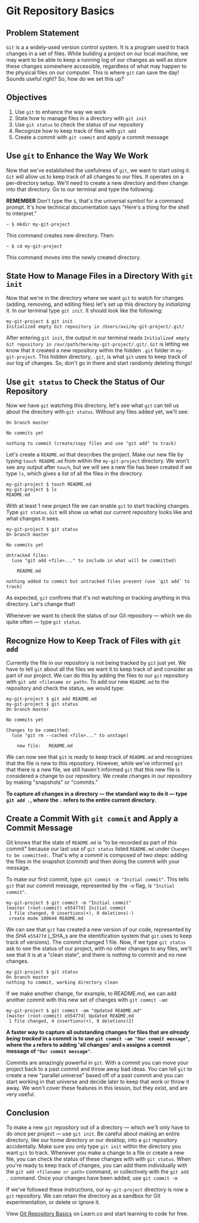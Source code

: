 # Git Repository Basics

## Problem Statement
`Git` is a a widely-used version control system. It is a program used to track
changes in a set of files. While building a project on our local machine, we
may want to be able to keep a running log of our changes as well as store these
changes somewhere accessible, regardless of what may happen to the physical files
on our computer. This is where `git` can save the day! Sounds useful right? So,
how do we set this up?

## Objectives

1. Use `git` to enhance the way we work
2. State how to manage files in a directory with `git init`
3. Use `git status` to check the status of our repository
4. Recognize how to keep track of files with `git add`
5. Create a commit with `git commit` and apply a commit message

## Use `git` to Enhance the Way We Work

Now that we've established the usefulness of `git`, we want to start using it.
`Git` will allow us to keep track of all changes to our files. It operates
on a per-directory setup. We'll need to create a new directory and then change into
that directory. Go to our terminal and type the following:

**REMEMBER** Don't type the `$`, that's the universal symbol for a command prompt.
It's how technical documentation says "Here's a thing for the shell to interpret."

```
~ $ mkdir my-git-project
```

This command creates new directory. Then:

```
~ $ cd my-git-project
```

This command moves into the newly created directory.

## State How to Manage Files in a Directory With `git init`

Now that we're in the directory where we want `git` to watch for changes (adding,
removing, and editing files) let's set up this directory by _initializing_ it.
In our terminal type `git init`. It should look like the following:

```
my-git-project $ git init
Initialized empty Git repository in /Users/avi/my-git-project/.git/
```

After entering `git init`, the output in our terminal reads `Initialized empty Git repository in /our/path/here/my-git-project/.git/`. `Git` is letting we know that it created
a new repository within the hidden `.git` folder in `my-git-project`. This hidden
directory, `.git`, is what `git` uses to keep track of our log of changes. So, don't
go in there and start randomly deleting things!

## Use `git status` to Check the Status of Our Repository 

Now we have `git` watching this directory, let's see what `git` can tell us about
the directory with `git status`. Without any files added yet, we'll see:

```
On branch master

No commits yet

nothing to commit (create/copy files and use "git add" to track)
```

Let's create a `README.md` that describes the project. Make our new file by
typing `touch README.md` from within the `my-git-project` directory. We won't
see any output after `touch`, but we will see a new file has been created if
we type `ls`, which gives a list of all the files in the directory.

```
my-git-project $ touch README.md
my-git-project $ ls
README.md
```

With at least 1 new project file we can enable `git` to start tracking changes.
Type `git status`. `Git` will show us what our current repository looks like
and what changes it sees.

```
my-git-project $ git status
On branch master

No commits yet

Untracked files:
  (use "git add <file>..." to include in what will be committed)

	README.md

nothing added to commit but untracked files present (use `git add` to track)
```

As expected, `git` confirms that it's not watching or tracking anything in this
directory. Let's change that!

Whenever we want to check the status of our Git repository –– which
we do quite often –– type `git status`. 

## Recognize How to Keep Track of Files with `git add`

Currently the file in our repository is not being tracked by `git` just yet.
We have to tell `git` about all the files we want it to keep track
of and consider as part of our project. We can do this by adding the files
to our `git` repository with `git add <filename or path>`. To add our new
`README.md` to the repository and check the status, we would type:

```
my-git-project $ git add README.md
my-git-project $ git status
On branch master

No commits yet

Changes to be committed:
  (use "git rm --cached <file>..." to unstage)

	new file:   README.md
```

We can now see that `git` is ready to keep track of `README.md` and recognizes
that the file is new to this repository. However, while we've informed `git` that
there is a new file, we still haven't informed `git` that this new file is
considered a change to our repository. We create changes in our repository
by making "snapshots" or "commits."

**To capture all changes in a directory –– the standard way to do it –– type `git add .`, where the `.` refers to the entire current directory.**

## Create a Commit With `git commit` and Apply a Commit Message

Git knows that the state of `README.md` is "to be recorded as part of this commit"
because our last use of `git status` listed `README.md` under `Changes to be committed:`.
That's why a _commit_ is composed of two steps: adding the files in the snapshot
(_commit_) and then doing the commit with your message.

To make our first commit, type: `git commit -m "Initial commit"`. This tells
`git` that our commit message, represented by the `-m` flag, is `"Initial commit"`.

```
my-git-project $ git commit -m "Initial commit"
[master (root-commit) e55477d] Initial commit
 1 file changed, 0 insertions(+), 0 deletions(-)
 create mode 100644 README.md
```

We can see that `git` has created a new version of our code, represented by the
_SHA_ `e55477d` (_SHA_s are the identification system that `git` uses to keep track
of versions). The commit changed 1 file. Now, if we type `git status` ask to
see the status of our project, with no other changes to any files, we'll see
that it is at a "clean state", and there is nothing to commit and no new changes.

```
my-git-project $ git status
On branch master
nothing to commit, working directory clean
```
If we make another change, for example, to README.md, we can add another commit 
with this new set of changes with `git commit -am`:

```
my-git-project $ git commit -am "Updated README.md"
[master (root-commit) e55477d] Updated README.md
 1 file changed, 4 insertions(+), 0 deletions(2)
```

**A faster way to capture all outstanding changes for files that are _already being tracked_ in a commit is to use
`git commit -am "Our commit message"`, where the `a` refers to adding 'all changes'
and `m` assigns a commit message of `"Our commit message"`.**

Commits are amazingly powerful in `git`. With a commit you can move your project
back to a past commit and throw away bad ideas. You can tell `git` to create a new
"parallel universe" based off of a past commit and you can start working in that
universe and decide later to keep that work or throw it away. We won't cover
these features in this lesson, but they exist, and are very useful.

## Conclusion

To make a new `git` repository out of a directory –– which we'll only have to
do once per project –– use `git init`. Be careful about making an entire directory,
like our home directory or our desktop, into a `git` repository accidentally. Make
sure you only type `git init` within the directory you want `git` to track. Whenever
you make a change to a file or create a new file, you can check the status of these
changes with with `git status`. When you're ready to keep track of changes, you can
add them individually with the `git add <filename or path>` command, or collectively
with the `git add .` command. Once your changes have been added, use `git commit -m`

If we've followed these instructions, our `my-git-project` directory is now a `git`
repository. We can retain the directory as a sandbox for Git experimentation, or
delete or ignore it.

<p class='util--hide'>View <a href='https://learn.co/lessons/git-basics-readme'>Git Repository Basics</a> on Learn.co and start learning to code for free.</p>
